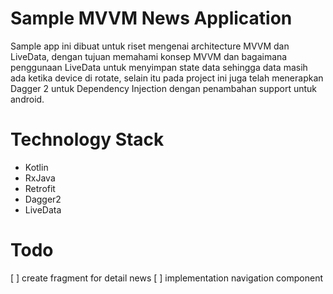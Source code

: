 # Sample MVVM News Application
Sample app ini dibuat untuk riset mengenai architecture MVVM dan LiveData, dengan tujuan memahami konsep MVVM
dan bagaimana penggunaan LiveData untuk menyimpan state data sehingga data masih ada ketika device di rotate,
selain itu pada project ini juga telah menerapkan Dagger 2 untuk Dependency Injection dengan penambahan support untuk android.


# Technology Stack

- Kotlin
- RxJava
- Retrofit
- Dagger2
- LiveData

# Todo
[ ] create fragment for detail news
[ ] implementation navigation component